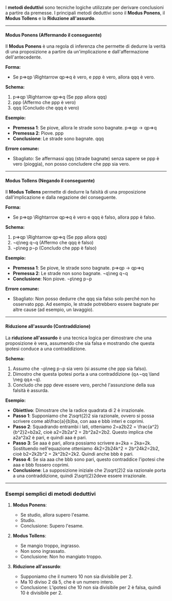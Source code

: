 I **metodi deduttivi** sono tecniche logiche utilizzate per derivare conclusioni a partire da premesse. I principali metodi deduttivi sono il **Modus Ponens**, il **Modus Tollens** e la **Riduzione all'assurdo**.

---

#### Modus Ponens (Affermando il conseguente)

Il **Modus Ponens** è una regola di inferenza che permette di dedurre la verità di una proposizione a partire da un'implicazione e dall'affermazione dell'antecedente.

**Forma:**

- Se p⇒qp \Rightarrow qp⇒q è vero, e ppp è vero, allora qqq è vero.

**Schema:**

1. p⇒qp \Rightarrow qp⇒q (Se ppp allora qqq)
2. ppp (Affermo che ppp è vero)
3. qqq (Concludo che qqq è vero)

**Esempio:**

- **Premessa 1**: Se piove, allora le strade sono bagnate. p⇒qp -> qp⇒q
- **Premessa 2**: Piove. ppp
- **Conclusione**: Le strade sono bagnate. qqq

**Errore comune:**

- Sbagliato: Se affermassi qqq (strade bagnate) senza sapere se ppp è vero (pioggia), non posso concludere che ppp sia vero.

---

#### Modus Tollens (Negando il conseguente)

Il **Modus Tollens** permette di dedurre la falsità di una proposizione dall'implicazione e dalla negazione del conseguente.

**Forma:**

- Se p⇒qp \Rightarrow qp⇒q è vero e qqq è falso, allora ppp è falso.

**Schema:**

1. p⇒qp \Rightarrow qp⇒q (Se ppp allora qqq)
2. ¬q\neg q¬q (Affermo che qqq è falso)
3. ¬p\neg p¬p (Concludo che ppp è falso)

**Esempio:**

- **Premessa 1**: Se piove, le strade sono bagnate. p⇒qp -> qp⇒q
- **Premessa 2**: Le strade non sono bagnate. ¬q\neg q¬q
- **Conclusione**: Non piove. ¬p\neg p¬p

**Errore comune:**

- Sbagliato: Non posso dedurre che qqq sia falso solo perché non ho osservato ppp. Ad esempio, le strade potrebbero essere bagnate per altre cause (ad esempio, un lavaggio).

---

#### Riduzione all'assurdo (Contraddizione)

La **riduzione all'assurdo** è una tecnica logica per dimostrare che una proposizione è vera, assumendo che sia falsa e mostrando che questa ipotesi conduce a una contraddizione.

**Schema:**

1. Assumo che ¬p\neg p¬p sia vero (si assume che ppp sia falso).
2. Dimostro che questa ipotesi porta a una contraddizione (q∧¬qq \land \neg qq∧¬q).
3. Concludo che ppp deve essere vero, perché l'assunzione della sua falsità è assurda.

**Esempio:**

- **Obiettivo**: Dimostrare che la radice quadrata di 2 è irrazionale.
- **Passo 1**: Supponiamo che 2\sqrt{2}2​ sia razionale, ovvero si possa scrivere come ab\frac{a}{b}ba​, con aaa e bbb interi e coprimi.
- **Passo 2**: Squadrando entrambi i lati, otteniamo 2=a2b22 = \frac{a^2}{b^2}2=b2a2​, cioè a2=2b2a^2 = 2b^2a2=2b2. Questo implica che a2a^2a2 è pari, e quindi aaa è pari.
- **Passo 3**: Se aaa è pari, allora possiamo scrivere a=2ka = 2ka=2k. Sostituendo nell'equazione otteniamo 4k2=2b24k^2 = 2b^24k2=2b2, cioè b2=2k2b^2 = 2k^2b2=2k2. Quindi anche bbb è pari.
- **Passo 4**: Se sia aaa che bbb sono pari, questo contraddice l'ipotesi che aaa e bbb fossero coprimi.
- **Conclusione**: La supposizione iniziale che 2\sqrt{2}2​ sia razionale porta a una contraddizione, quindi 2\sqrt{2}2​ deve essere irrazionale.

---

### Esempi semplici di metodi deduttivi

1. **Modus Ponens**:
    
    - Se studio, allora supero l'esame.
    - Studio.
    - Conclusione: Supero l'esame.
2. **Modus Tollens**:
    
    - Se mangio troppo, ingrasso.
    - Non sono ingrassato.
    - Conclusione: Non ho mangiato troppo.
3. **Riduzione all'assurdo**:
    
    - Supponiamo che il numero 10 non sia divisibile per 2.
    - Ma 10 diviso 2 dà 5, che è un numero intero.
    - Conclusione: L'ipotesi che 10 non sia divisibile per 2 è falsa, quindi 10 è divisibile per 2.